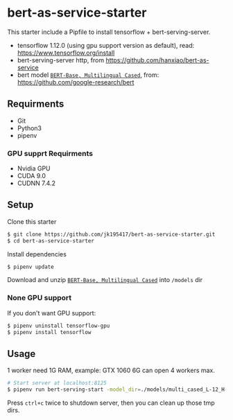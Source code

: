 # bert-as-service-starter

This starter include a Pipfile to install tensorflow + bert-serving-server.

- tensorflow 1.12.0 (using gpu support version as default), read: https://www.tensorflow.org/install
- bert-serving-server http, from https://github.com/hanxiao/bert-as-service
- bert model [`BERT-Base, Multilingual Cased`](https://storage.googleapis.com/bert_models/2018_11_23/multi_cased_L-12_H-768_A-12.zip), from: https://github.com/google-research/bert

## Requirments

- Git
- Python3
- pipenv

### GPU supprt Requirments

- Nvidia GPU
- CUDA 9.0
- CUDNN 7.4.2

## Setup

Clone this starter

```sh
$ git clone https://github.com/jk195417/bert-as-service-starter.git
$ cd bert-as-service-starter
```

Install dependencies

```sh
$ pipenv update
```

Download and unzip [`BERT-Base, Multilingual Cased`](https://storage.googleapis.com/bert_models/2018_11_23/multi_cased_L-12_H-768_A-12.zip) into `/models` dir

### None GPU support

If you don't want GPU support:

```sh
$ pipenv uninstall tensorflow-gpu
$ pipenv install tensorflow
```

## Usage

1 worker need 1G RAM, example: GTX 1060 6G can open 4 workers max.

```sh
# Start server at localhost:8125
$ pipenv run bert-serving-start -model_dir=./models/multi_cased_L-12_H-768_A-12 -num_worker=4 -http_port=8125 -http_max_connect=20
```

Press `ctrl+c` twice to shutdown server, then you can clean up those tmp dirs.
